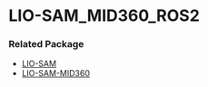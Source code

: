 # LIO-SAM_MID360_ROS2


### Related Package

  - [LIO-SAM](https://github.com/TixiaoShan/LIO-SAM)
  - [LIO-SAM-MID360](https://github.com/nkymzsy/LIO-SAM-MID360)


